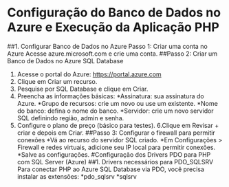 # Configuração do Banco de Dados no Azure e Execução da Aplicação PHP
##1. Configurar Banco de Dados no Azure
 Passo 1: Criar uma conta no Azure
 Acesse azure.microsoft.com e crie uma conta.
##Passo 2: Criar um Banco de Dados no Azure SQL Database
 1. Acesse o portal do Azure: https://portal.azure.com
 2. Clique em Criar um recurso.
 3. Pesquise por SQL Database e clique em Criar.
 4. Preencha as informações básicas:
  *Assinatura: sua assinatura do Azure.
  *Grupo de recursos: crie um novo ou use um existente.
  *Nome do banco: defina o nome do banco.
  *Servidor: crie um novo servidor SQL definindo região, admin e senha.
 5. Configure o plano de preço (básico para testes).
 6.Clique em Revisar + criar e depois em Criar.
 ##Passo 3: Configurar o firewall para permitir conexões
*Vá ao recurso do servidor SQL criado.
*Em Configurações > Firewall e redes virtuais, adicione seu IP local para permitir conexões.
*Salve as configurações.
#Configuração dos Drivers PDO para PHP com SQL Server (Azure)
##1. Drivers necessários para PDO_SQLSRV
Para conectar PHP ao Azure SQL Database via PDO, você precisa instalar as extensões:
*pdo_sqlsrv
*sqlsrv
